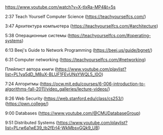 https://www.youtube.com/watch?v=X-tlxRa-MP4&t=5s

2:37 Teach Yourself Computer Science (https://teachyourselfcs.com/)

3:47 Архитектура компьютера (https://teachyourselfcs.com/#architecture)

5:38 Операционные системы (https://teachyourselfcs.com/#operating-systems)

6:13 Beej's Guide to Network Programming (https://beej.us/guide/bgnet/)

6:31 Computer networking (https://teachyourselfcs.com/#networking)

Плейлист автора книги (https://www.youtube.com/playlist?list=PL1ya5dD_M8uX-BLUF1FEvUNsYWQL5_l0O)

7:24 Алгоритмы (https://ocw.mit.edu/courses/6-006-introduction-to-algorithms-fall-2011/video_galleries/lecture-videos/)

8:26 Web Security (https://web.stanford.edu/class/cs253/) (https://pwn.college/)

9:00 Databases (https://www.youtube.com/@CMUDatabaseGroup)

9:51 Distributed Systems (https://www.youtube.com/playlist?list=PLrw6a1wE39_tb2fErI4-WkMbsvGQk9_UB)
